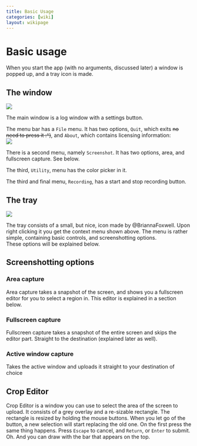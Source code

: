 ```yaml
---
title: Basic Usage
categories: [wiki]
layout: wikipage
---
```

# Basic usage
When you start the app (with no arguments, discussed later) a window is popped up, and a tray icon is made.

## The window
![](http://i.imgur.com/QOebwEM.png)

The main window is a log window with a settings button.

The menu bar has a `File` menu. It has two options, `Quit`, which exits ~~no need to press it :^)~~, and `About`, which contains licensing information:  
![](http://i.imgur.com/4fVJb1w.png)

There is a second menu, namely `Screenshot`. It has two options, area, and fullscreen capture. See below.  

The third, `Utility`, menu has the color picker in it.

The third and final menu, `Recording`, has a start and stop recording button.

## The tray
![](http://i.imgur.com/quVDzRN.png)

The tray consists of a small, but nice, icon made by @BriannaFoxwell. Upon right clicking it you get the context menu shown above. The menu is rather simple, containing basic controls, and screenshotting options.  
These options will be explained below.

## Screenshotting options
### Area capture
Area capture takes a snapshot of the screen, and shows you a fullscreen editor for you to select a region in. This editor is explained in a section below.

### Fullscreen capture
Fullscreen capture takes a snapshot of the entire screen and skips the editor part. Straight to the destination (explained later as well).

### Active window capture
Takes the active window and uploads it straight to your destination of choice

## Crop Editor
Crop Editor is a window you can use to select the area of the screen to upload. It consists of a grey overlay and a re-sizable rectangle. The rectangle is resized by holding the mouse buttons. When you let go of the button, a new selection will start replacing the old one. On the first press the same thing happens.
Press `Escape` to cancel, and `Return`, or `Enter` to submit.  
Oh. And you can draw with the bar that appears on the top.
